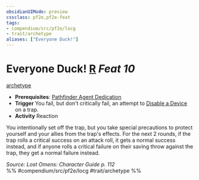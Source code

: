 ```yaml
---
obsidianUIMode: preview
cssclass: pf2e,pf2e-feat
tags:
- compendium/src/pf2e/locg
- trait/archetype
aliases: ["Everyone Duck!"]
---
```

# Everyone Duck!  [R](rules/core-rulebook/chapter-9-playing-the-game.md#Actions "Reaction") *Feat 10*  
[archetype](rules/traits/archetype.md)  

- **Prerequisites**: [Pathfinder Agent Dedication](compendium/feats/pathfinder-agent-dedication-lowg.md)
- **Trigger** You fail, but don't critically fail, an attempt to [Disable a Device](rules/actions/disable-a-device.md) on a trap.
- **Activity** Reaction

You intentionally set off the trap, but you take special precautions to protect yourself and your allies from the trap's effects. For the next 2 rounds, if the trap rolls a critical success on an attack roll, it gets a normal success instead, and if anyone rolls a critical failure on their saving throw against the trap, they get a normal failure instead.

*Source: Lost Omens: Character Guide p. 112*  
%% #compendium/src/pf2e/locg #trait/archetype %%